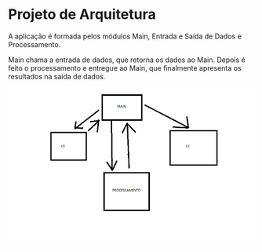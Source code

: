 # Projeto de Arquitetura

A aplicação é formada pelos módulos Main, Entrada e Saída de Dados e Processamento.

Main chama a entrada de dados, que retorna os dados ao Main. Depois é feito o processamento e entregue ao Main, que finalmente apresenta os resultados na saída de dados.

![Arquitetura da aplicação](arquitetura.png)